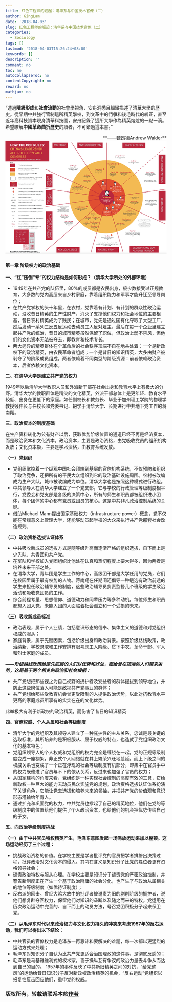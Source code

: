```yaml
---
title: 红色工程师的崛起：清华系与中国技术官僚（二）
author: GingLam
date: '2018-04-03'
slug: 红色工程师的崛起：清华系与中国技术官僚（二）
categories:
  - Sociology
tags: []
lastmod: '2018-04-03T15:26:24+08:00'
keywords: []
description: ''
comment: no
toc: no
autoCollapseToc: no
contentCopyright: no
reward: no
mathjax: no
---
```


“透過**階級形成**和**社會流動**的社會學視角，安舟洞悉且細緻描述了清華大學的歷史。從早期中共強行管制這所精英學校，到文革中的鬥爭和後毛時代的糾正，直至近年高科技資本現身清華科技園，安舟記錄了這所大學作為精英熔爐的一點一滴。希望瞭解**中國革命曲折歷史**的讀者，不可錯過這本書。”

<div align=right>**——魏昂德Andrew Walder**</div>

<div align=center><img src="https://raw.githubusercontent.com/GingLam/Storage/master/social network.png"></div>

#### 第一章 阶级权力的政治基础

**一、“红”压倒“专”的权力结构是如何形成？（清华大学所处的外部环境）**

- 1949年在共产党的队伍里，80%的成员都是农民出身，极少数接受过正规教育，大多数的党内高层来自乡村家庭，靠着组织能力和军事才能升迁至领导岗位；
- 在共产党掌权的头十年里，在农村，党靠着有计划、有计划的群众性政治运动，没收昔日精英的生产性财产，消灭了支撑他们权力和社会地位的主要根基，昔日农村精英成为了贱民；在城市，党先是通过国有化夺取了大型工厂，然后发动一系列三反五反运动去动员工人反对雇主，最后在每一个企业里建立起共产党的统治，昔日的城市精英虽然保留了职位，但政治上弱不禁风，但他们的文化资本无法被夺去，即教育和技术专长。
- 两大迥异的精英群体在个革命后的社会秩序顶端不自在地共处着：一个是新政权下的政治精英，由农民革命者组成；一个是昔日的知识精英，大多由财产被剥夺了的阶级成员组成。两者依赖着不同类型的阶级资源：前者依赖政治资本，后者依赖文化资本。

<!--more-->

**二、在清华大学是建立共产党的权力**

1949年以后清华大学教职人员和外派新干部在社会出身和教育水平上有极大的分野。清华大学的教职群体是精尖的文化精英，外派干部总体上是更年轻、教育水平较低、出身在更低下的家庭。如任副校长和教务长、毕业于加州理工学院的物理学教授钱伟长与任校长和党委书记、辍学于清华大学、长期进行中共地下党工作的蒋南翔。

**三、政治资本的制度基础**

在生产资料转化为公有财产以后，获取优势阶级位置的通道已经不再是经济资本，而是政治资本和文化资本。政治资本，主要是政治资格，由党吸收党员的组织机构发放；文化资本额，主要是学术资格，由教育系统发放。

**（一）党组织**

- 党组织掌控着一个纵观中国社会顶端到基层的官僚机构系统，不仅预防和组织了政治竞争，还把所有的平民大众组织到它的政治基础设施周围。农村被改编成为生产大队，城市被改编成为单位。清华大学也是按照这种模式进行改组。
- 中共领导人在清华大学建立了一个党支部，它与学校的行政管理等级制度相平行，党委会和党支部是各级的决策中心，所有的师生和职员都被组织进小团体，每个团体的中心都有党员或团员的核心。这是中共非凡政治控制系统的关键。
- 借助Michael Mann提出国家基础权力（infrastructure power）概念，党不仅能在常规意义上管理大学，还能够动员起学校的大众来执行共产党那套社会改造规则。

**（二）政治资格选拔认证体系**

- 中共吸收新成员的选拔方式是随等级升高而逐渐严格的组织选拔，自下而上是少先队、共青团和共产党。
- 在军队和学校加入党团组织比他处在认真和热切程度上要大得多，因为两者是培养未来干部之处。
- 在清华大学，青年团是学生工作的中心，高级团干部是大学任用的党员，它们在校园里属于最有权势的人物。蒋南翔在任期间还倡导一种遴选有政治前途的学生来担任政治辅导员的制度，这些政治辅导员负责监督几个班级的学生政治活动和吸收党团员的工作。
- 综合前程考量、思想信仰、道德动力和同辈压力等多种动机，每位师生和职员都想入团入党，未能入团的人面临着社会孤立和一个受损的未来。

**（三）吸收新成员标准**

- 政治表现，属于个人业绩，包括意识形态的信奉、集体主义的道德和对党组织权威的服从；
- 家庭背景，属于先赋因素，包括阶级出身和政治背景。按照阶级路线政策，政治纳新、学校录取和工作安排有限考虑工人阶级、贫下中农、革命干部、军人和烈士家庭的成员。

***——阶级路线政策给原先底层的人们以优势和好处，而给曾在顶端的人们带来劣势，这是基于两个相关的政治和社会根据：***

- 共产党想把那些视之为自己视野的拥护者及受益者的群体提拔到领导地位，并防止这些岗位落入可能是敌视共产党事业的群体；
- 共产党想给那些受教育机会曾更受限制的人提供政治优势，以此对抗教育水平更高的家庭成员所享有的实实在在的文化优势。

此举极大有利于新政权的政治精英，而伤害了昔日的知识精英

**四、官僚权威、个人从属和社会等级制度**

- 清华大学的党组织及其领导人建立了一种庇护性的主从关系，忠诚是最关键的选取标准，其所培养的是积极服从、屈于权威的特点，也造就了党组织政治文化的基本特色；
- 党组织领导人的个人权威和党组织的权力完全是缠绕在一起，党的正规等级制度变成一座棚架，非正式个人网络就在其上繁荣兴旺地蔓延。而上下级之间的权威关系也变成了一个正在浮现的社会等级制度有机部分，即集中在官员手中的权力既催进了官员与不下的依从关系，反过来也加强了官员的权力；
- 从国家建构的角度来看，党组织是一种实现社会控制的高度有效的工具，它给新政权一种巨大的能力去动员民众实施党的规划。政治资格选拔认证体系扮演了关键角色，它能让党去选拔和培养未来的领袖，并把共产党的价值观和意识形态灌输给年青人。
- 通过扩充和巩固党的权力，中共党员也撑起了自己的精英地位，他们在党的等级制度中的位置给他们提供了个人政治资本，也给他们的机会把优势传给自己的子女。

**五、向政治等级制度挑战**

**（一）由于中共官员特权精英产生，毛泽东意图发起一场鸣放运动来加以整顿。这场运动经历了三个过程：**

- 挑战政治资格的价值。在学校主要是学者批评党的官员把学者排挤出决策过程，批评政治对文化资本的侵入。其内在含义是知识分子比党的篡位者更有资格领导社会；
- 谴责政治特权与服从心理。在学校主要是知识分子谴责党的严密政治控制，并警告新制度正在产生一个基于政治附庸的社会分化，也产生了与政治从属相关的地位等级制度（如优待证制度）；
- 反右派的回击。曾经大鸣大放中的批评者被谴责为旧的剥削阶级的拥护者，说他们想复辟夺回权力，保留他们对知识的垄断以及随之而来的特权。党运用在历次政治运动中完善的、自下而上的动员方法，号召党团积极分子起来保卫党。

**（二）从毛泽东时代以来政治权力与文化权力持久的冲突来考虑1957年的反右运动，我们可以得出以下结论：**

- 中共官员的官僚权力是毛泽东一再忌讳和要解决的难题，每一次都以更猛烈的运动方式来处理；
- 毛泽东对知识分子自认为比共产党更适合治国理政的这件事，是彻底反感的；
- 毛泽东是马基雅维利式的权术家，善于操纵互有争议的政治力量去斗争从而达到自己的目的。
1957年的事件反映了中共新旧精英之间的对抗，“给党整风”的运动给昔日知识分子反对新政权政治精英的机会，“反右运动”党组织以报复性反击回应他们，重申党的权威。

### 版权所有，转载请联系本站[作者](mailto:linj83@mail2.sysu.edu.cn)

